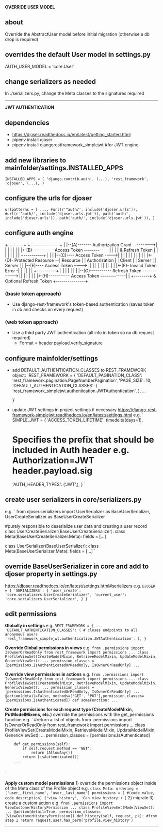**OVERRIDE USER MODEL**

## about
Override the AbstractUser model before initial migration (otherwise a db drop is required)

## overrides the default User model in settings.py
AUTH_USER_MODEL = 'core.User'

## change serializers as needed
In ./serializers.py, change the Meta classes to the signatures required


---


**JWT AUTHENTICATION**

## dependencies
- https://djoser.readthedocs.io/en/latest/getting_started.html
- pipenv install djoser
- pipenv install djangorestframework_simplejwt #for JWT engine

## add new libraries to mainfolder/settings.INSTALLED_APPS
`INSTALLED_APPS = (
    'django.contrib.auth',
    (...),
    'rest_framework',
    'djoser',
    (...),
)`

## configure the urls for djoser
`urlpatterns = [
    ...,
    #url(r'^auth/', include('djoser.urls')),
    #url(r'^auth/', include('djoser.urls.jwt')),
    path('auth/', include('djoser.urls')),
    path('auth/', include('djoser.urls.jwt')),
]`

## configure auth engine 
  +--------+                                           +---------------+
  |        |--(A)------- Authorization Grant --------->|               |
  |        |                                           |               |
  |        |<-(B)----------- Access Token -------------|               |
  |        |               & Refresh Token             |               |
  |        |                                           |               |
  |        |                            +----------+   |               |
  |        |--(C)---- Access Token ---->|          |   |               |
  |        |                            |          |   |               |
  |        |<-(D)- Protected Resource --| Resource |   | Authorization |
  | Client |                            |  Server  |   |     Server    |
  |        |--(E)---- Access Token ---->|          |   |               |
  |        |                            |          |   |               |
  |        |<-(F)- Invalid Token Error -|          |   |               |
  |        |                            +----------+   |               |
  |        |                                           |               |
  |        |--(G)----------- Refresh Token ----------->|               |
  |        |                                           |               |
  |        |<-(H)----------- Access Token -------------|               |
  +--------+           & Optional Refresh Token        +---------------+

### (basic token approach)
- Use django-rest-framework's token-based authentication (saves token in db and checks on every request)

### (web token approach)
- Use a third party JWT authentication (all info in token so no db request required)
    - Format = header.payload.verify_signature
 
## configure mainfolder/settings
- add DEFAULT_AUTHENTICATION_CLASSES to REST_FRAMEWORK object:
    `REST_FRAMEWORK = {
        'DEFAULT_PAGINATION_CLASS': 'rest_framework.pagination.PageNumberPagination',
        'PAGE_SIZE': 10,
        'DEFAULT_AUTHENTICATION_CLASSES': (
        'rest_framework_simplejwt.authentication.JWTAuthentication',
        ),
        ...

    }`

- update JWT settings in project settings if necessary
https://django-rest-framework-simplejwt.readthedocs.io/en/latest/settings.html
e.g.
`
SIMPLE_JWT = {
    'ACCESS_TOKEN_LIFETIME': timedelta(days=1),
    # Specifies the prefix that should be included in Auth header e.g. Authorization=JWT header.payload.sig
    'AUTH_HEADER_TYPES': ('JWT',),
}
`

## create user serializers in core/serializers.py
e.g.
`
from djoser.serializers import UserSerializer as BaseUserSerializer, UserCreateSerializer as BaseUserCreateSerializer

#purely responsible to deserialize user data and creating a user record
class UserCreateSerializer(BaseUserCreateSerializer):
    class Meta(BaseUserCreateSerializer.Meta):
        fields = [...]

class UserSerializer(BaseUserSerializer):
    class Meta(BaseUserSerializer.Meta):
        fields = [...]
`

## override BaseUserSerializer in core and add to djoser property in settings.py
https://djoser.readthedocs.io/en/latest/settings.html#serializers
e.g.
`
DJOSER = {
    'SERIALIZERS': {
        'user_create': 'core.serializers.UserCreateSerializer',
        'current_user': 'core.serializers.UserSerializer',
    }
}
`

## edit permissions
**Globally in settings**
    e.g.
    `
    REST_FRAMEWORK = {
        ...
        'DEFAULT_AUTHENTICATION_CLASSES': (
            # closes endpoints to all anonymous users
            'rest_framework_simplejwt.authentication.JWTAuthentication',
        ),
    }
    `

**Override Global permissions in views**
    e.g.
    `
    from .permissions import IsOwnerOrReadOnly
    from rest_framework import permissions
    ...
    class ProfileViewSet(CreateModelMixin, RetrieveModelMixin, UpdateModelMixin, GenericViewSet):
        ...
        permission_classes = [permissions.IsAuthenticatedOrReadOnly, IsOwnerOrReadOnly]
        ...
    `

**Override view permissions in actions**
    e.g.
    `
    from .permissions import IsOwnerOrReadOnly
    from rest_framework import permissions
    ...
    class ProfileViewSet(CreateModelMixin, RetrieveModelMixin, UpdateModelMixin, GenericViewSet):
        ...
        permission_classes = [permissions.IsAuthenticatedOrReadOnly, IsOwnerOrReadOnly]
        ...
        @action(detail=False, methods=['GET', 'PUT'],permission_classes=[permissions.IsAuthenticated])
            def someFunction:
            ...
    `

**Create permissions for each request type (CreateModelMixin, PutModelMixens, etc.)**
    override the permissions with the get_permissions function
    e.g.
    `
    #return a list of objects
    from .permissions import IsOwnerOrReadOnly
    from rest_framework import permissions
    ...
    class ProfileViewSet(CreateModelMixin, RetrieveModelMixin, UpdateModelMixin, GenericViewSet):
        ...
        permission_classes = [permissions.IsAuthenticated]

        def get_permissions(self):
            if self.request.method == 'GET':
                return [AllowAny()]
            return [isAuthenticated()]
        ...


    `

**Apply custom model permissions**
    1) override the permissions object inside of the Meta class of the Profile object
    e.g.
    `
    class Meta:
        ordering = ['user__first_name', 'user__last_name']
        permissions = [
            #(code value, code description)
            ('view_history', 'Can view history')
        ]
    `
    2) migrate
    3) create a custom action
    e.g.
    `
    from .permissions import ViewCustomerHistoryPermission
    ...
    class ProfileViewSet(ModelViewSet):
        ...
        @action(detail=True, permission_classes=[ViewCustomerHistoryPermission])
        def history(self, request, pk):
            #from step 1
            return request.user.has_perm('profile.view_history')
    `

---


